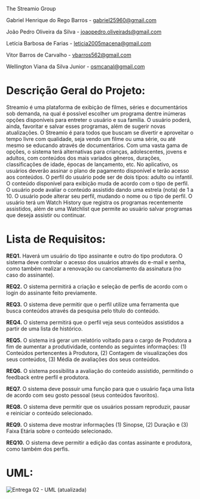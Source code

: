 The Streamio Group

Gabriel Henrique do Rego Barros - gabriel25960@gmail.com

João Pedro Oliveira da Silva - joaopedro.oliveirads@gmail.com

Letícia Barbosa de Farias - leticia2005macena@gmail.com

Vitor Barros de Carvalho - vbarros562@gmail.com

Wellington Viana da Silva Junior - osmcanal@gmail.com

# Descrição Geral do Projeto:
Streamio é uma plataforma de exibição de filmes, séries e documentários sob demanda, na qual é possível escolher um programa dentre inúmeras opções disponíveis para entreter o usuário e sua família. O usuário poderá, ainda, favoritar e salvar esses programas, além de sugerir novas atualizações.
O Streamio é para todos que buscam se divertir e aproveitar o tempo livre com qualidade, seja vendo um filme ou uma série, ou até mesmo se educando através de documentários. Com uma vasta gama de opções, o sistema terá alternativas para crianças, adolescentes, jovens e adultos, com conteúdos dos mais variados gêneros, durações, classificações de idade, épocas de lançamento, etc. 
No aplicativo, os usuários deverão assinar o plano de pagamento disponível e terão acesso aos conteúdos. O perfil do usuário pode ser de dois tipos: adulto ou infantil. O conteúdo disponível para exibição muda de acordo com o tipo de perfil. O usuário pode avaliar o conteúdo assistido dando uma estrela (nota) de 1 a 10. O usuário pode alterar seu perfil, mudando o nome ou o tipo de perfil. O usuário terá um Watch History que registra os programas recentemente assistidos, além de uma Watchlist que permite ao usuário salvar programas que deseja assistir ou continuar.

# Lista de Requisitos: 
**REQ1.** Haverá um usuário do tipo assinante e outro do tipo produtora. O sistema deve controlar o acesso dos usuários através do e-mail e senha, como também realizar a renovação ou cancelamento da assinatura (no caso do assinante).

**REQ2.** O sistema permitirá a criação e seleção de perfis de acordo com o login do assinante feito previamente.

**REQ3.** O sistema deve permitir que o perfil utilize uma ferramenta que busca conteúdos através da pesquisa pelo título do conteúdo.

**REQ4.** O sistema permitirá que o perfil veja seus conteúdos assistidos a partir de uma lista de histórico.

**REQ5.** O sistema irá gerar um relatório voltado para o cargo de Produtora a fim de aumentar a produtividade, contendo as seguintes informações: (1) Conteúdos pertencentes à Produtora, (2) Contagem de visualizações dos seus conteúdos, (3) Média de avaliações dos seus conteúdos.

**REQ6.**  O sistema possibilita a avaliação do conteúdo assistido, permitindo o feedback entre perfil e produtora.

**REQ7.** O sistema deve possuir uma função para que o usuário faça uma lista de acordo com seu gosto pessoal (seus conteúdos favoritos).

**REQ8.** O sistema deve permitir que os usuários possam reproduzir, pausar e reiniciar o conteúdo selecionado.

**REQ9.** O sistema deve mostrar informações (1) Sinopse, (2) Duração e (3) Faixa Etária sobre o conteúdo selecionado.

**REQ10.** O sistema deve permitir a edição das contas assinante e produtora, como também dos perfis. 

# UML:

![Entrega 02 - UML (atualizada)](https://github.com/user-attachments/assets/11481eff-63c0-44f2-a072-82c115a169f3)


	



